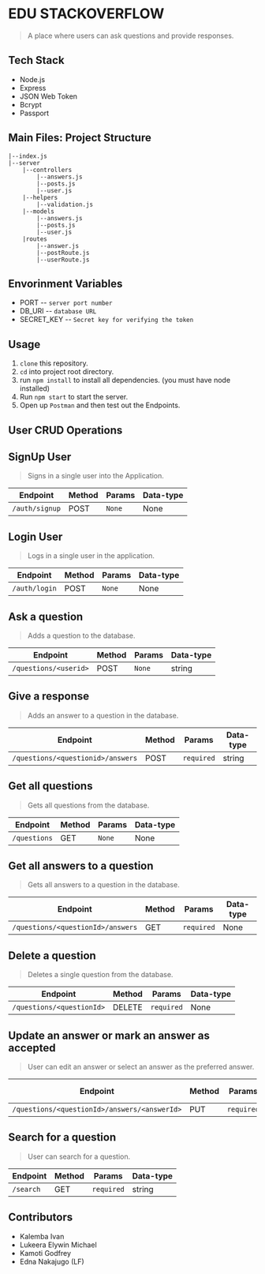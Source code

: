 # EDU STACKOVERFLOW

> A place where users can ask questions and provide responses.

## Tech Stack <br>
- Node.js
- Express
- JSON Web Token
- Bcrypt
- Passport

## Main Files: Project Structure

    |--index.js
    |--server
        |--controllers
            |--answers.js
            |--posts.js
            |--user.js
        |--helpers
            |--validation.js
        |--models
            |--answers.js
            |--posts.js
            |--user.js
        |routes
            |--answer.js
            |--postRoute.js
            |--userRoute.js

## Envorinment Variables

- PORT -- `server port number`
- DB_URI -- `database URL`
- SECRET_KEY -- `Secret key for verifying the token`

## Usage
1. `clone` this repository.
2. `cd` into project root directory.
3. run `npm install` to install all dependencies. (you must have node installed)
4. Run `npm start` to start the server.
5. Open up `Postman` and then test out the Endpoints.

## User CRUD Operations

## SignUp User

> Signs in a single user into the Application.

|**Endpoint**|**Method**|**Params**|**Data-type**|
|---|---|---|---|
|`/auth/signup`|POST|`None`|None|

## Login User

> Logs in a single user in the application.

|**Endpoint**|**Method**|**Params**|**Data-type**|
|---|---|---|---|
|`/auth/login`|POST|`None`|None|
    
## Ask a question

> Adds a question to the database.

|**Endpoint**|**Method**|**Params**|**Data-type**|
|---|---|---|---|
|`/questions/<userid>`|POST|`None`|string

## Give a response

> Adds an answer to a question in the database.

|**Endpoint**|**Method**|**Params**|**Data-type**|
|---|---|---|---|
|`/questions/<questionid>/answers`|POST|`required`|string|

## Get all questions

> Gets all questions from the database.

**Endpoint**|**Method**|**Params**|**Data-type**
---|---|---|---
`/questions`|GET|`None`|None

## Get all answers to a question

> Gets all answers to a question in the database.

**Endpoint**|**Method**|**Params**|**Data-type**
---|---|---|---
`/questions/<questionId>/answers`|GET|`required`|None

## Delete a question

> Deletes a single question from the database.

**Endpoint**|**Method**|**Params**|**Data-type**
---|---|---|---
`/questions/<questionId>`|DELETE|`required`|None

## Update an answer or mark an answer as accepted

> User can edit an answer or select an answer as the preferred answer.

**Endpoint**|**Method**|**Params**|**Data-type**
---|---|---|---
`/questions/<questionId>/answers/<answerId>`|PUT|`required`|string

## Search for a question

> User can search for a question.

|**Endpoint**|**Method**|**Params**|**Data-type**|
|---|---|---|---|
|`/search`|GET|`required`|string|

## Contributors

- Kalemba Ivan
- Lukeera Elywin Michael
- Kamoti Godfrey
- Edna Nakajugo (LF)